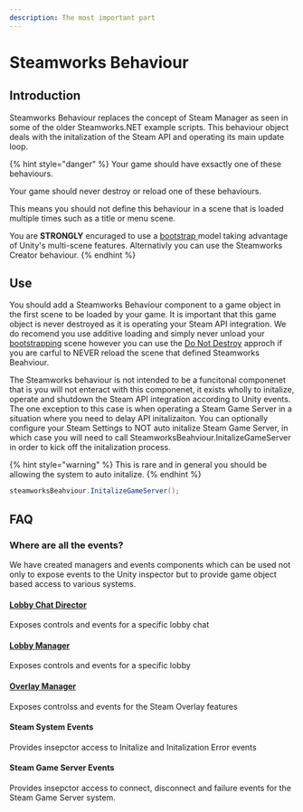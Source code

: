 ```yaml
---
description: The most important part
---
```


# Steamworks Behaviour

## Introduction

Steamworks Behaviour replaces the concept of Steam Manager as seen in some of the older Steamworks.NET example scripts. This behaviour object deals with the initalization of the Steam API and operating its main update loop.&#x20;

{% hint style="danger" %}
Your game should have exsactly one of these behaviours.

Your game should never destroy or reload one of these behaviours.



This means you should not define this behaviour in a scene that is loaded multiple times such as a title or menu scene.



You are **STRONGLY** encuraged to use a [bootstrap ](../../../../company/concepts/bootstrap-scene.md)model taking advantage of Unity's multi-scene features. Alternativly you can use the Steamworks Creator behaviour.
{% endhint %}

## Use

You should add a Steamworks Behaviour component to a game object in the first scene to be loaded by your game. It is important that this game object is never destroyed as it is operating your Steam API integration. We do recomend you use additive loading and simply never unload your [bootstrapping](../../../../company/concepts/bootstrap-scene.md) scene however you can use the [Do Not Destroy](../../../../company/concepts/bootstrap-scene.md) approch if you are carful to NEVER reload the scene that defined Steamworks Beahviour.

The Steamworks behaviour is not intended to be a funcitonal componenet that is you will not enteract with this componenet, it exists wholly to initalize, operate and shutdown the Steam API integration according to Unity events. The one exception to this case is when operating a Steam Game Server in a situation where you need to delay API initalizaiton. You can optionally configure your Steam Settings to NOT auto initalize Steam Game Server, in which case you will need to call SteamworksBeahviour.InitalizeGameServer in order to kick off the initalization process.

{% hint style="warning" %}
This is rare and in general you should be allowing the system to auto initalize.
{% endhint %}

```csharp
steamworksBeahviour.InitalizeGameServer();
```

## FAQ

### Where are all the events?

We have created managers and events components which can be used not only to expose events to the Unity inspector but to provide game object based access to various systems.

#### [Lobby Chat Director](lobby-chat-director.md)

Exposes controls and events for a specific lobby chat

#### [Lobby Manager](lobby-manager.md)

Exposes controls and events for a specific lobby

#### [Overlay Manager](overlay-manager.md)

Exposes controlss and events for the Steam Overlay features

#### Steam System Events

Provides insepctor access to Initalize and Initalization Error events

#### Steam Game Server Events

Provides insepctor access to connect, disconnect and failure events for the Steam Game Server system.
